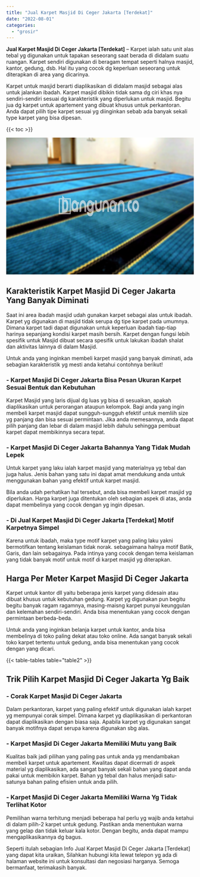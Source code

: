 ```yaml
---
title: "Jual Karpet Masjid Di Ceger Jakarta [Terdekat]"
date: "2022-08-01"
categories: 
  - "grosir"
---
```


**Jual Karpet Masjid Di Ceger Jakarta \[Terdekat\]** – Karpet ialah satu unit alas tebal yg digunakan untuk tapakan seseorang saat berada di didalam suatu ruangan. Karpet sendiri digunakan di beragam tempat seperti halnya masjid, kantor, gedung, dsb. Hal itu yang cocok dg keperluan seseorang untuk diterapkan di area yang dicarinya.

Karpet untuk masjid berarti diaplikasikan di didalam masjid sebagai alas untuk jalankan ibadah. Karpet masjid dibikin tidak sama dg ciri khas nya sendiri-sendiri sesuai dg karakteristik yang diperlukan untuk masjid. Begitu jua dg karpet untuk apartement yang dibuat khusus untuk perkantoran. Anda dapat pilih tipe karpet sesuai yg diinginkan sebab ada banyak sekali type karpet yang bisa dipesan.

{{< toc >}}

![Jual Karpet Masjid Di Ceger Jakarta [Terdekat]](/images/grosir-karpet-murah-24.png)

## Karakteristik Karpet Masjid Di Ceger Jakarta Yang Banyak Diminati

Saat ini area ibadah masjid udah gunakan karpet sebagai alas untuk ibadah. Karpet yg digunakan di masjid tidak serupa dg tipe karpet pada umumnya. Dimana karpet tadi dapat digunakan untuk keperluan ibadah tiap-tiap harinya sepanjang kondisi karpet masih bersih. Karpet dengan fungsi lebih spesifik untuk Masjid dibuat secara spesifik untuk lakukan ibadah shalat dan aktivitas lainnya di dalam Masjid.

Untuk anda yang inginkan membeli karpet masjid yang banyak diminati, ada sebagian karakteristik yg mesti anda ketahui contohnya berikut!

### \- Karpet Masjid Di Ceger Jakarta Bisa Pesan Ukuran Karpet Sesuai Bentuk dan Kebutuhan

Karpet Masjid yang laris dijual dg luas yg bisa di sesuaikan, apakah diaplikasikan untuk perorangan ataupun kelompok. Bagi anda yang ingin membeli karpet masjid dapat sungguh-sungguh efektif untuk memliih size yg panjang dan bisa sesuai permintaan. Jika anda memesannya, anda dapat pilih panjang dan lebar di dalam masjid lebih dahulu sehingga pembuat karpet dapat membikinnya secara tepat.

### \- Karpet Masjid Di Ceger Jakarta Bahannya Yang Tidak Mudah Lepek

Untuk karpet yang laku ialah karpet masjid yang materialnya yg tebal dan juga halus. Jenis bahan yang satu ini dapat amat mendukung anda untuk menggunakan bahan yang efektif untuk karpet masjid.

Bila anda udah perhatikan hal tersebut, anda bisa membeli karpet masjid yg diperlukan. Harga karpet juga ditentukan oleh sebagian aspek di atas, anda dapat membelinya yang cocok dengan yg ingin dipesan.

### \- Di Jual Karpet Masjid Di Ceger Jakarta \[Terdekat\] Motif Karpetnya Simpel

Karena untuk ibadah, maka type motif karpet yang paling laku yakni bermotifkan tentang keislaman tidak norak. sebagaimana halnya motif Batik, Garis, dan lain sebagainya. Pada intinya yang cocok dengan tema keislaman yang tidak banyak motif untuk motif di karpet masjid yg diterapkan.

## Harga Per Meter Karpet Masjid Di Ceger Jakarta

Karpet untuk kantor dll yaitu beberapa jenis karpet yang didesain atau dibuat khusus untuk kebutuhan gedung. Karpet yg digunakan pun begitu begitu banyak ragam ragamnya, masing-maisng karpet punyai keunggulan dan kelemahan sendiri-sendiri. Anda bisa menentukan yang cocok dengan permintaan berbeda-beda.

Untuk anda yang inginkan belanja karpet untuk kantor, anda bisa membelinya di toko paling dekat atau toko online. Ada sangat banyak sekali toko karpet tertentu untuk gedung, anda bisa menentukan yang cocok dengan yang dicari.

{{< table-tables table="table2" >}}

## Trik Pilih Karpet Masjid Di Ceger Jakarta Yg Baik

### \- Corak Karpet Masjid Di Ceger Jakarta

Dalam perkantoran, karpet yang paling efektif untuk digunakan ialah karpet yg mempunyai corak simpel. Dimana karpet yg diaplikasikan di perkantoran dapat diaplikasikan dengan biasa saja. Apabila karpet yg digunakan sangat banyak motifnya dapat serupa karena digunakan sbg alas.

### \- Karpet Masjid Di Ceger Jakarta Memiliki Mutu yang Baik

Kualitas baik jadi pilihan yang paling pas untuk anda yg mendambakan membeli karpet untuk apartement. Kwalitas dapat dicermati dr aspek material yg diaplikasikan, ada sangat banyak sekali bahan yang dapat anda pakai untuk membikin karpet. Bahan yg tebal dan halus menjadi satu-satunya bahan paling efisien untuk anda pilih.

### \- Karpet Masjid Di Ceger Jakarta Memiliki Warna Yg Tidak Terlihat Kotor

Pemilihan warna terhitung menjadi beberapa hal perlu yg wajib anda ketahui di dalam pilih-2 karpet untuk gedung. Pastikan anda menentukan warna yang gelap dan tidak keluar kala kotor. Dengan begitu, anda dapat mampu mengaplikasikannya dg bagus.

Seperti itulah sebagian Info Jual Karpet Masjid Di Ceger Jakarta \[Terdekat\] yang dapat kita uraikan, Silahkan hubungi kita lewat telepon yg ada di halaman website ini untuk konsultasi dan negosiasi harganya. Semoga bermanfaat, terimakasih banyak.

